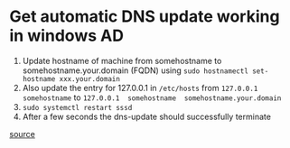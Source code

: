 # Get automatic DNS update working in windows AD

1. Update hostname of machine from somehostname to somehostname.your.domain (FQDN) using ```sudo hostnamectl set-hostname xxx.your.domain```
2. Also update the entry for 127.0.0.1 in ```/etc/hosts``` from ```127.0.0.1  somehostname``` to ```127.0.0.1  somehostname  somehostname.your.domain```
3. ```sudo systemctl restart sssd```
4. After a few seconds the dns-update should successfully terminate

[source](https://learn.microsoft.com/de-ch/archive/blogs/jeffbutte/265)
